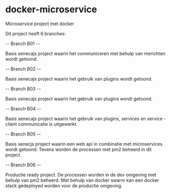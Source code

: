 # docker-microservice
Microservice project met docker

Dit project heeft 6 branches:

-- Branch B01 --

Basis senecajs project waarin het communiceren met behulp van merichten wordt getoond.

-- Branch B02 --

Basis senecajs project waarin het gebruik van plugins wordt getoond.

-- Branch B03 --

Basis senecajs project waarin het gebruik van plugins wordt getoond.

-- Branch B04 --

Basis senecajs project waarin het gebruik van plugins, services en service - client communicatie is uitgewerkt.

-- Branch B05 --

Basis senecjs project waarin een web api in combinatie met microservices wordt getoond. Tevens worden de processen met pm2 beheerd in dit project.

-- Branch B06 --

Productie ready project. De processen worden in de dev omgeving met behulp van pm2 beheerd. Met behulp van docker swarm kan een docker stack gedeployed worden voor de productie omgeving.
